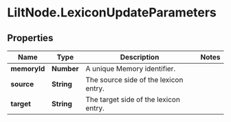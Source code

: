 # LiltNode.LexiconUpdateParameters

## Properties

Name | Type | Description | Notes
------------ | ------------- | ------------- | -------------
**memoryId** | **Number** | A unique Memory identifier. | 
**source** | **String** | The source side of the lexicon entry. | 
**target** | **String** | The target side of the lexicon entry. | 


